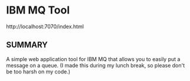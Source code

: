 IBM MQ Tool
===========

http://localhost:7070/index.html

SUMMARY
-------

A simple web application tool for IBM MQ that allows you to easily put a message on a queue.
(I made this during my lunch break, so please don't be too harsh on my code.)